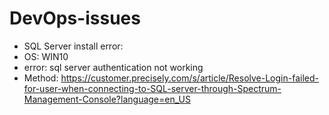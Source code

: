 # DevOps-issues

- SQL Server install error:
- OS: WIN10 
- error: sql server authentication not working
- Method: https://customer.precisely.com/s/article/Resolve-Login-failed-for-user-when-connecting-to-SQL-server-through-Spectrum-Management-Console?language=en_US
